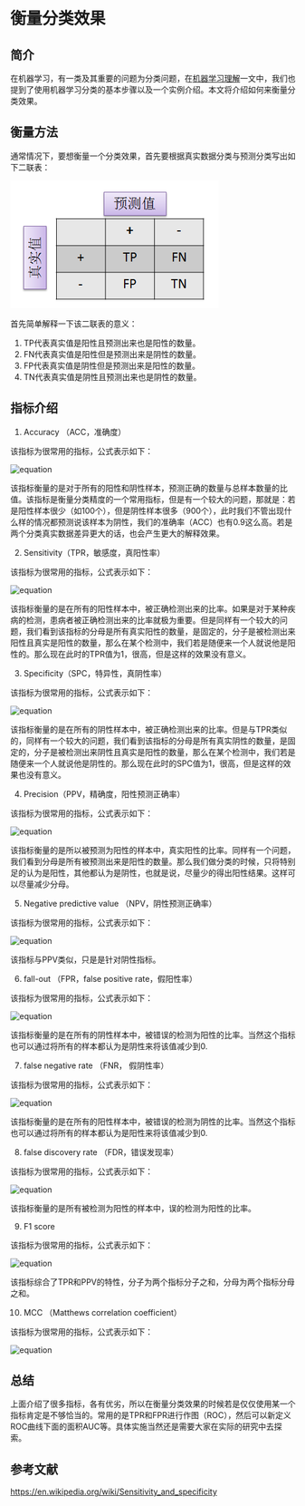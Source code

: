 # 衡量分类效果

## 简介

在机器学习，有一类及其重要的问题为分类问题，在[机器学习理解](https://github.com/NGSHotpot/Machine-Learning/blob/master/%E6%9C%BA%E5%99%A8%E5%AD%A6%E4%B9%A0%E7%90%86%E8%A7%A3.md)一文中，我们也提到了使用机器学习分类的基本步骤以及一个实例介绍。本文将介绍如何来衡量分类效果。

## 衡量方法

通常情况下，要想衡量一个分类效果，首先要根据真实数据分类与预测分类写出如下二联表：


![](https://github.com/NGSHotpot/Machine-Learning/blob/master/images/classification/1.png)

首先简单解释一下该二联表的意义：

1. TP代表真实值是阳性且预测出来也是阳性的数量。
2. FN代表真实值是阳性但是预测出来是阴性的数量。
3. FP代表真实值是阴性但是预测出来是阳性的数量。
4. TN代表真实值是阴性且预测出来也是阴性的数量。

## 指标介绍

1. Accuracy （ACC，准确度）

该指标为很常用的指标，公式表示如下：

![equation](http://latex.codecogs.com/gif.latex?ACC=\frac{TP+TN}{TP+FP+TN+FN})

该指标衡量的是对于所有的阳性和阴性样本，预测正确的数量与总样本数量的比值。该指标是衡量分类精度的一个常用指标，但是有一个较大的问题，那就是：若是阳性样本很少（如100个），但是阴性样本很多（900个），此时我们不管出现什么样的情况都预测说该样本为阴性，我们的准确率（ACC）也有0.9这么高。若是两个分类真实数据差异更大的话，也会产生更大的解释效果。

2. Sensitivity（TPR，敏感度，真阳性率）

该指标为很常用的指标，公式表示如下：

![equation](http://latex.codecogs.com/gif.latex?TPR=\frac{TP}{P}=\frac{TP}{TP+FN})

该指标衡量的是在所有的阳性样本中，被正确检测出来的比率。如果是对于某种疾病的检测，患病者被正确检测出来的比率就极为重要。但是同样有一个较大的问题，我们看到该指标的分母是所有真实阳性的数量，是固定的，分子是被检测出来阳性且真实是阳性的数量，那么在某个检测中，我们若是随便来一个人就说他是阳性的。那么现在此时的TPR值为1，很高，但是这样的效果没有意义。

3. Specificity（SPC，特异性，真阴性率）

该指标为很常用的指标，公式表示如下：

![equation](http://latex.codecogs.com/gif.latex?SPC=\frac{TN}{N}=\frac{TN}{TN+FP})

该指标衡量的是在所有的阴性样本中，被正确检测出来的比率。但是与TPR类似的，同样有一个较大的问题，我们看到该指标的分母是所有真实阴性的数量，是固定的，分子是被检测出来阴性且真实是阳性的数量，那么在某个检测中，我们若是随便来一个人就说他是阴性的。那么现在此时的SPC值为1，很高，但是这样的效果也没有意义。

4. Precision（PPV，精确度，阳性预测正确率）

该指标为很常用的指标，公式表示如下：

![equation](http://latex.codecogs.com/gif.latex?PPV=\frac{TP}{TP+FP})

该指标衡量的是所以被预测为阳性的样本中，真实阳性的比率。同样有一个问题，我们看到分母是所有被预测出来是阳性的数量。那么我们做分类的时候，只将特别足的认为是阳性，其他都认为是阴性，也就是说，尽量少的得出阳性结果。这样可以尽量减少分母。

5. Negative predictive value （NPV，阴性预测正确率）

该指标为很常用的指标，公式表示如下：

![equation](http://latex.codecogs.com/gif.latex?NPV=\frac{TN}{TN+FN})

该指标与PPV类似，只是是针对阴性指标。

6. fall-out （FPR，false positive rate，假阳性率）

该指标为很常用的指标，公式表示如下：

![equation](http://latex.codecogs.com/gif.latex?FPR=\frac{FP}{FP+TN}=1-SPC)

该指标衡量的是在所有的阴性样本中，被错误的检测为阳性的比率。当然这个指标也可以通过将所有的样本都认为是阴性来将该值减少到0.

7. false negative rate （FNR， 假阴性率）

该指标为很常用的指标，公式表示如下：

![equation](http://latex.codecogs.com/gif.latex?FNR=\frac{FN}{TP+FN}=1-TPR)

该指标衡量的是在所有的阳性样本中，被错误的检测为阴性的比率。当然这个指标也可以通过将所有的样本都认为是阳性来将该值减少到0.

8. false discovery rate （FDR，错误发现率）

该指标为很常用的指标，公式表示如下：

![equation](http://latex.codecogs.com/gif.latex?FDR=\frac{FP}{FP+TP}=1-PPV)

该指标衡量的是所有被检测为阳性的样本中，误的检测为阳性的比率。

9. F1 score

该指标为很常用的指标，公式表示如下：

![equation](http://latex.codecogs.com/gif.latex?F1=\frac{2TP}{2TP+FP+FN})

该指标综合了TPR和PPV的特性，分子为两个指标分子之和，分母为两个指标分母之和。

10. MCC （Matthews correlation coefficient）

该指标为很常用的指标，公式表示如下：

![equation](http://latex.codecogs.com/gif.latex?MCC=\frac{TP\times{TN}-FP\times{FN}}{(TP+FP)(TP+FN)(TN+FP)(TN+FN)})

## 总结

上面介绍了很多指标，各有优劣，所以在衡量分类效果的时候若是仅仅使用某一个指标肯定是不够恰当的。常用的是TPR和FPR进行作图（ROC），然后可以新定义ROC曲线下面的面积AUC等。具体实施当然还是需要大家在实际的研究中去探索。

## 参考文献

https://en.wikipedia.org/wiki/Sensitivity_and_specificity





